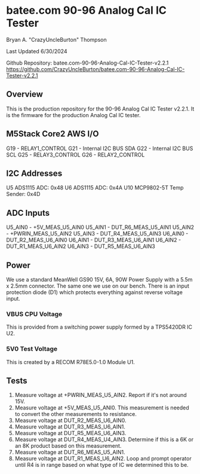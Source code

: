 # batee.com 90-96 Analog Cal IC Tester

Bryan A. "CrazyUncleBurton" Thompson

 Last Updated 6/30/2024

Github Repository:  batee.com-90-96-Analog-Cal-IC-Tester-v2.2.1
<https://github.com/CrazyUncleBurton/batee.com-90-96-Analog-Cal-IC-Tester-v2.2.1>

## Overview

This is the production repository for the 90-96 Analog Cal IC Tester v2.2.1.  It is the firmware for the production Analog Cal IC tester.  

## M5Stack Core2 AWS I/O

G19 - RELAY1_CONTROL
G21 - Internal I2C BUS SDA
G22 - Internal I2C BUS SCL
G25 - RELAY3_CONTROL
G26 - RELAY2_CONTROL

## I2C Addresses

U5 ADS1115 ADC:  0x48
U6 ADS1115 ADC:  0x4A
U10 MCP9802-5T Temp Sender:  0x4D

## ADC Inputs

U5_AIN0 - +5V_MEAS_U5_AIN0
U5_AIN1 - DUT_R6_MEAS_U5_AIN1
U5_AIN2 - +PWRIN_MEAS_U5_AIN2
U5_AIN3 - DUT_R4_MEAS_U5_AIN3
U6_AIN0 - DUT_R2_MEAS_U6_AIN0
U6_AIN1 - DUT_R3_MEAS_U6_AIN1
U6_AIN2 - DUT_R1_MEAS_U6_AIN2
U6_AIN3 - DUT_R5_MEAS_U6_AIN3

## Power

We use a standard MeanWell GS90 15V, 6A, 90W Power Supply with a 5.5m x 2.5mm connector.  The same one we use on our bench.  There is an input protection diode (D1) which protects everything against reverse voltage input.

### VBUS CPU Voltage

This is provided from a switching power supply formed by a TPS5420DR IC U2.

### 5V0 Test Voltage

This is created by a RECOM R78E5.0-1.0 Module U1.

## Tests

1) Measure voltage at +PWRIN_MEAS_U5_AIN2.  Report if it's not around 15V.
2) Measure voltage at +5V_MEAS_U5_ANI0.  This measurement is needed to convert the other measurements to resistance.
3) Measure voltage at DUT_R2_MEAS_U6_AIN0.
4) Measure voltage at DUT_R3_MEAS_U6_AIN1.
5) Measure voltage at DUT_R5_MEAS_U6_AIN3.
6) Measure voltage at DUT_R4_MEAS_U4_AIN3. Determine if this is a 6K or an 8K product based on this measurement.
7) Measure voltage at DUT_R6_MEAS_U5_AIN1.  
8) Measure voltage at DUT_R1_MEAS_U6_AIN2. Loop and prompt operator until R4 is in range based on what type of IC we determined this to be.  
